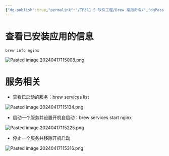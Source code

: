 ```yaml
---
{"dg-publish":true,"permalink":"/TP311.5 软件工程/Brew 常用命令/","dgPassFrontmatter":true,"created":"2024-04-17T11:47:31.220+08:00","updated":"2024-06-01T10:50:19.033+08:00"}
---
```


# 查看已安装应用的信息

```shell
brew info nginx
```

![Pasted image 20240417115008.png](/img/user/$/$Sys999%20Attachment/Pasted%20image%2020240417115008.png)
# 服务相关

- 查看已启动的服务：brew services list

![Pasted image 20240417115134.png](/img/user/$/$Sys999%20Attachment/Pasted%20image%2020240417115134.png)

- 启动一个服务并设置开机自启动：brew services start nginx

![Pasted image 20240417115225.png](/img/user/$/$Sys999%20Attachment/Pasted%20image%2020240417115225.png)

- 停止一个服务并移除开机启动

![Pasted image 20240417115316.png](/img/user/$/$Sys999%20Attachment/Pasted%20image%2020240417115316.png)